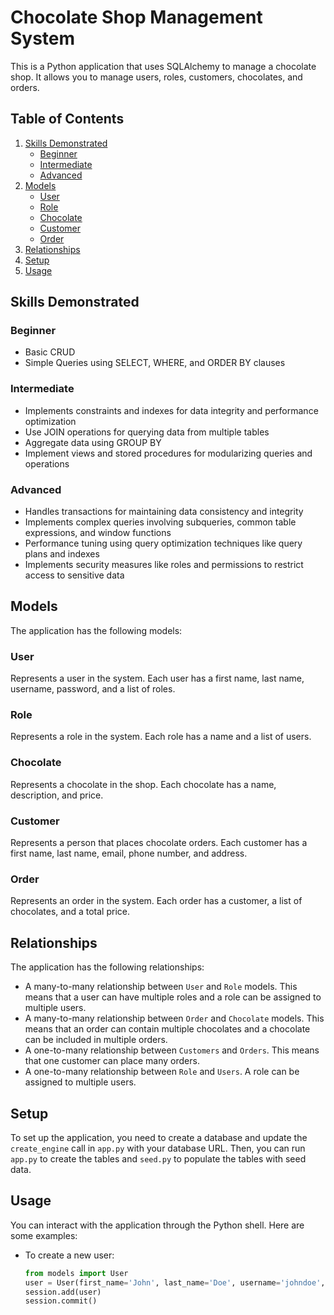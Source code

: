 # Chocolate Shop Management System

This is a Python application that uses SQLAlchemy to manage a chocolate shop. It allows you to manage users, roles, customers, chocolates, and orders.

## Table of Contents
1. [Skills Demonstrated](#skills-demonstrated)
   - [Beginner](#beginner)
   - [Intermediate](#intermediate)
   - [Advanced](#advanced)
2. [Models](#models)
   - [User](#user)
   - [Role](#role)
   - [Chocolate](#chocolate)
   - [Customer](#customer)
   - [Order](#order)
3. [Relationships](#relationships)
4. [Setup](#setup)
5. [Usage](#usage)

## Skills Demonstrated

### Beginner
- Basic CRUD
- Simple Queries using SELECT, WHERE, and ORDER BY clauses

### Intermediate
- Implements constraints and indexes for data integrity and performance optimization
- Use JOIN operations for querying data from multiple tables
- Aggregate data using GROUP BY
- Implement views and stored procedures for modularizing queries and operations

### Advanced
- Handles transactions for maintaining data consistency and integrity
- Implements complex queries involving subqueries, common table expressions, and window functions
- Performance tuning using query optimization techniques like query plans and indexes
- Implements security measures like roles and permissions to restrict access to sensitive data

## Models

The application has the following models:

### User
Represents a user in the system. Each user has a first name, last name, username, password, and a list of roles.

### Role
Represents a role in the system. Each role has a name and a list of users.

### Chocolate
Represents a chocolate in the shop. Each chocolate has a name, description, and price.

### Customer
Represents a person that places chocolate orders. Each customer has a first name, last name, email, phone number, and address.

### Order
Represents an order in the system. Each order has a customer, a list of chocolates, and a total price.

## Relationships

The application has the following relationships:

- A many-to-many relationship between `User` and `Role` models. This means that a user can have multiple roles and a role can be assigned to multiple users.
- A many-to-many relationship between `Order` and `Chocolate` models. This means that an order can contain multiple chocolates and a chocolate can be included in multiple orders.
- A one-to-many relationship between `Customers` and `Orders`. This means that one customer can place many orders.
- A one-to-many relationship between `Role` and `Users`. A role can be assigned to multiple users.

## Setup

To set up the application, you need to create a database and update the `create_engine` call in `app.py` with your database URL. Then, you can run `app.py` to create the tables and `seed.py` to populate the tables with seed data.

## Usage

You can interact with the application through the Python shell. Here are some examples:

- To create a new user:

  ```python
  from models import User
  user = User(first_name='John', last_name='Doe', username='johndoe', password='password')
  session.add(user)
  session.commit()
